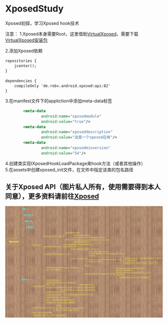 # XposedStudy
Xposed初探，学习Xposed hook技术

注意：
1.Xposed本身需要Root，这里借助[VirtualXposed](https://github.com/android-hacker/VirtualXposed)，需要下载[VirtualXposed安装包](https://github.com/android-hacker/VirtualXposed/releases)

2.添加Xposed依赖
```
repositories {
    jcenter();
}

dependencies {
    compileOnly 'de.robv.android.xposed:api:82'
}
```  
3.在manifest文件下的appliction中添加meta-data标签
```xml
        <meta-data
                android:name="xposedmodule"
                android:value="true"/>
        <meta-data
                android:name="xposeddescription"
                android:value="这是一个xposed应用"/>
        <meta-data
                android:name="xposedminversion"
                android:value="54"/>
```  
4.创建类实现IXposedHookLoadPackage来hook方法（或者其他操作）  
5.在assets中创建xposed_init文件，在文件中指定该类的包名路径

## 关于Xposed API（图片私人所有，使用需要得到本人同意），更多资料请前往[Xposed](https://github.com/rovo89/XposedBridge/wiki/Development-tutorial)
![图片私人所有，使用需要得到本人同意](https://github.com/huxiaozhu/XposedStudy/blob/master/pic/Xposed.png)
